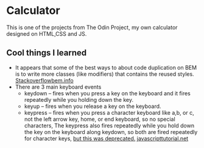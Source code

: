 # Calculator

This is one of the projects from The Odin Project, my own calculator designed on HTML,CSS and JS.

## Cool things I learned

- It appears that some of the best ways to about code duplication on BEM is to write more classes (like modifiers) that contains the reused styles. [Stackoverflow](https://stackoverflow.com/questions/59425745/how-to-write-bem-css-without-block-duplicate-nor-even-sass-support)[bem.info](https://en.bem.info/forum/20/)
- There are 3 main keyboard events 
  - keydown – fires when you press a key on the keyboard and it fires repeatedly while you holding down the key.
  - keyup – fires when you release a key on the keyboard.
  - keypress – fires when you press a character keyboard like a,b, or c, not the left arrow key, home, or end keyboard, so no special characters, The keypress also fires repeatedly while you hold down the key on the keyboard along keydown, so both are fired repeatedly for character keys, [but this was deprecated.](https://developer.mozilla.org/en-US/docs/Web/API/KeyboardEvent)
  [javascripttutorial.net](https://www.javascripttutorial.net/javascript-dom/javascript-keyboard-events/)